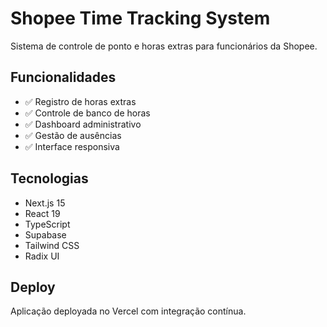 # Shopee Time Tracking System

Sistema de controle de ponto e horas extras para funcionários da Shopee.

## Funcionalidades

- ✅ Registro de horas extras
- ✅ Controle de banco de horas  
- ✅ Dashboard administrativo
- ✅ Gestão de ausências
- ✅ Interface responsiva

## Tecnologias

- Next.js 15
- React 19
- TypeScript
- Supabase
- Tailwind CSS
- Radix UI

## Deploy

Aplicação deployada no Vercel com integração contínua.
